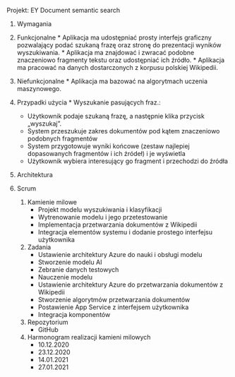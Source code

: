 Projekt: EY Document semantic search

1.	Wymagania
  1.	Funkcjonalne
    * Aplikacja ma udostępniać prosty interfejs graficzny pozwalający podać szukaną frazę oraz stronę do prezentacji wyników wyszukiwania.
    *	Aplikacja ma znajdować i zwracać podobne znaczeniowo fragmenty tekstu oraz udostępniać ich źródło.
    *	Aplikacja ma pracować na danych dostarczonych z korpusu polskiej Wikipedii.
  1.	Niefunkcjonalne
    *	Aplikacja ma bazować na algorytmach uczenia maszynowego.
  1. Przypadki użycia
    *	Wyszukanie pasujących fraz.:
      * Użytkownik podaje szukaną frazę, a następnie klika przycisk „wyszukaj”.
      * System przeszukuje zakres dokumentów pod kątem znaczeniowo podobnych fragmentów
      * System przygotowuje wyniki końcowe (zestaw najlepiej dopasowanych fragmentów i ich źródeł) i je wyświetla
      * Użytkownik wybiera interesujący go fragment i przechodzi do źródła
1.	Architektura
 
1.	Scrum
    1.	Kamienie milowe
        *	Projekt modelu wyszukiwania i klasyfikacji
        *	Wytrenowanie modelu i jego przetestowanie
        *	Implementacja przetwarzania dokumentów z Wikipedii
        *	Integracja elementów systemu i dodanie prostego interfejsu użytkownika
    1.	Zadania
        *	Ustawienie architektury Azure do nauki i obsługi modelu
        *	Stworzenie modelu AI
        *	Zebranie danych testowych
        *	Nauczenie modelu
        *	Ustawienie architektury Azure do przetwarzania dokumentów z Wikipedii
        *	Stworzenie algorytmów przetwarzania dokumentów
        *	Postawienie App Service z interfejsem użytkownika
        *	Integracja komponentów 
    1.	Repozytorium
        * GitHub
    1.	Harmonogram realizacji kamieni milowych
        *	10.12.2020
        *	23.12.2020
        *	14.01.2021
        *	27.01.2021

